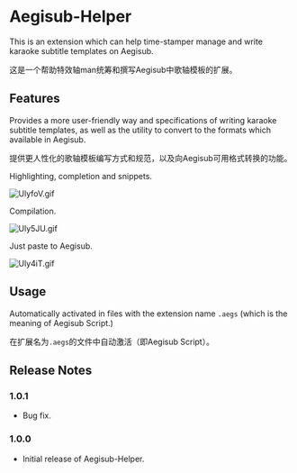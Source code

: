 # Aegisub-Helper

This is an extension which can help time-stamper manage and write karaoke subtitle templates on Aegisub.

这是一个帮助特效轴man统筹和撰写Aegisub中歌轴模板的扩展。

## Features

Provides a more user-friendly way and specifications of writing karaoke subtitle templates, as well as the utility to convert to the formats which available in Aegisub.

提供更人性化的歌轴模板编写方式和规范，以及向Aegisub可用格式转换的功能。

Highlighting, completion and snippets.

![UlyfoV.gif](https://s1.ax1x.com/2020/07/11/UlyfoV.gif)

Compilation.

![Uly5JU.gif](https://s1.ax1x.com/2020/07/11/Uly5JU.gif)

Just paste to Aegisub.

![Uly4iT.gif](https://s1.ax1x.com/2020/07/11/Uly4iT.gif)

## Usage

Automatically activated in files with the extension name `.aegs` (which is the meaning of Aegisub Script.)

在扩展名为`.aegs`的文件中自动激活（即Aegisub Script）。

## Release Notes

### 1.0.1

- Bug fix.

### 1.0.0

- Initial release of Aegisub-Helper.